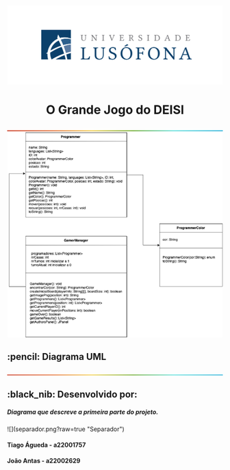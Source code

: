 ![](lusofona-logo.png?raw=true "Logotipo Lusófona")
<h1 align="center"> O Grande Jogo do DEISI </h1>

![](separador.png?raw=true "Separador")
![](diagrama.png?raw=true "Diagrama")
<h2> :pencil: Diagrama UML</h2>


![](separador.png?raw=true "Separador")
<h2 id="about-the-project"> :black_nib: Desenvolvido por:</h2>
<h5>Diagrama que descreve a primeira parte do projeto.</h5>
![](separador.png?raw=true "Separador")
<h4>Tiago Águeda - a22001757</h4>
<h4>João Antas - a22002629</h4>
